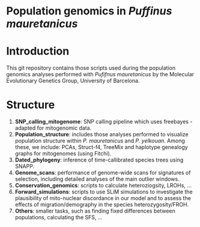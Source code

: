 # Population genomics in _Puffinus mauretanicus_

# Introduction

This git repository contains those scripts used during the population genomics analyses performed with _Pufifnus mauretanicus_ by the Molecular Evolutionary Genetics Group, University of Barcelona.


# Structure

1. **SNP_calling_mitogenome**: SNP calling pipeline which uses freebayes - adapted for mitogenomic data.
2. **Population_structure**: includes those analyses performed to visualize population structure within *P. mauretanicus* and *P. yelkouan*. Among these, we include: PCAs, Struct-f4, TreeMix and haplotype genealogy graphs for mitogenomes (using Fitchi).
3. **Dated_phylogeny**: inference of time-callibrated species trees using SNAPP.
4. **Genome_scans**: performance of genome-wide scans for signatures of selection, including detailed analyses of the main outlier windows.
5. **Conservation_genomics**: scripts to calculate heteroziogsity, LROHs, ...
6. **Forward_simulations**: scripts to use SLiM simulations to investigate the plausibility of mito-nuclear discordance in our model and to assess the effects of migration/demography in the species heterozygosity/FROH.
7. **Others**: smaller tasks, such as finding fixed differences between populations, calculating the SFS, ...
